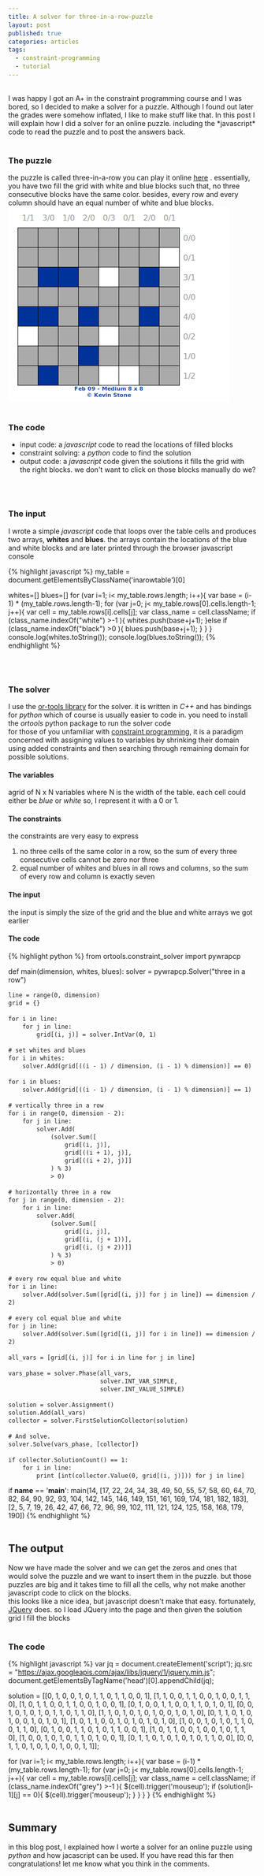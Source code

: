 ```yaml
---
title: A solver for three-in-a-row-puzzle
layout: post
published: true
categories: articles
tags: 
  - constraint-programming
  - tutorial
---
```


<br>
I was happy I got an A+ in the constraint programming course and I was bored, so I decided to make a solver for a puzzle. Although I found out later the grades were somehow inflated, I like to make stuff like that. In this post I will explain how I did a solver for an online puzzle. including the *javascript* code to read the puzzle and to post the answers back.
<br>
<br>

### The puzzle
the puzzle is called three-in-a-row you can play it online [here](http://www.brainbashers.com/3inarow.asp) . essentially, you have two fill the grid with white and blue blocks such that, no three consecutive blocks have the same color. besides, every row and every column should have an equal number of white and blue blocks.
<br>
![empty puzzle example](/images/puzzle-empty.png  "a photo for an empty puzzle")
<br><br>


### The code
* input code: a *javascript* code to read the locations of filled blocks
* constraint solving: a *python* code to find the solution
* output code: a *javascript* code given the solutions it fills the grid with the right blocks. we don't want to click on those blocks manually do we?
<br>
<br>

### The input
I wrote a simple *javascript* code that loops over the table cells and produces two arrays, **whites** and **blues**. the arrays contain the locations of the blue and white blocks and are later printed through the browser javascript console

{% highlight javascript %}
my_table = document.getElementsByClassName('inarowtable')[0]

whites=[]
blues=[]
for (var i=1; i< my_table.rows.length; i++){
 var base = (i-1) * (my_table.rows.length-1);
  for (var j=0; j< my_table.rows[0].cells.length-1; j++){
    var cell = my_table.rows[i].cells[j];
    var class_name = cell.className;
    if (class_name.indexOf("white") >-1 ){
      whites.push(base+j+1);
    }else if (class_name.indexOf("black") >0 ){
      blues.push(base+j+1);
    }
  }
}
console.log(whites.toString());
console.log(blues.toString());
{% endhighlight %}

<br>
<br>

### The solver
I use the [or-tools library](https://code.google.com/p/or-tools/) for the solver. it is
written in *C++* and has bindings for *python* which of course is usually easier to code in. you need to install the *ortools* python package to run the solver code
<br>
for those of you unfamiliar with [constraint programming](http://en.wikipedia.org/wiki/Constraint_programming), it is a paradigm concerned with assigning values to variables by shrinking their domain using added constraints and then searching through remaining domain for possible solutions.

#### The variables
agrid of N x N variables where N is the width of the table. each cell could either be *blue* or *white*  so, I represent it with a 0 or 1.

#### The constraints
the constraints are very easy to express 

1. no three cells of the same color in a row, so the sum of every three consecutive cells cannot be zero nor three
2. equal number of whites and blues in all rows and columns, so the sum of every row and column is exactly seven

#### The input
the input is simply the size of the grid and the blue and white arrays we got earlier
<br>

#### The code

{% highlight python %}
from ortools.constraint_solver import pywrapcp


def main(dimension, whites, blues):
    solver = pywrapcp.Solver("three in a row")

    line = range(0, dimension)
    grid = {}

    for i in line:
        for j in line:
            grid[(i, j)] = solver.IntVar(0, 1)

    # set whites and blues
    for i in whites:
        solver.Add(grid[((i - 1) / dimension, (i - 1) % dimension)] == 0)

    for i in blues:
        solver.Add(grid[((i - 1) / dimension, (i - 1) % dimension)] == 1)

    # vertically three in a row
    for i in range(0, dimension - 2):
        for j in line:
            solver.Add(
                (solver.Sum([
                    grid[(i, j)],
                    grid[((i + 1), j)],
                    grid[((i + 2), j)]]
                ) % 3)
                > 0)

    # horizontally three in a row
    for j in range(0, dimension - 2):
        for i in line:
            solver.Add(
                (solver.Sum([
                    grid[(i, j)],
                    grid[(i, (j + 1))],
                    grid[(i, (j + 2))]]
                ) % 3)
                > 0)

    # every row equal blue and white
    for i in line:
        solver.Add(solver.Sum([grid[(i, j)] for j in line]) == dimension / 2)

    # every col equal blue and white
    for j in line:
        solver.Add(solver.Sum([grid[(i, j)] for i in line]) == dimension / 2)

    all_vars = [grid[(i, j)] for i in line for j in line]

    vars_phase = solver.Phase(all_vars,
                              solver.INT_VAR_SIMPLE,
                              solver.INT_VALUE_SIMPLE)

    solution = solver.Assignment()
    solution.Add(all_vars)
    collector = solver.FirstSolutionCollector(solution)

    # And solve.
    solver.Solve(vars_phase, [collector])

    if collector.SolutionCount() == 1:
        for i in line:
            print [int(collector.Value(0, grid[(i, j)])) for j in line]


if __name__ == '__main__':
    main(14,
         [17, 22, 24, 34, 38, 49, 50, 55, 57, 58, 60, 64, 70, 82, 84, 90, 92, 93, 104, 142, 145, 146, 149, 151, 161,
          169, 174, 181, 182, 183],
         [2, 5, 7, 19, 26, 42, 47, 66, 72, 96, 99, 102, 111, 121, 124, 125, 158, 168, 179, 190])
{% endhighlight %}
<br>
<br>

## The output
Now we have made the solver and we can get the zeros and ones that would solve the puzzle and we want to insert them in the puzzle. but those puzzles are big and it takes time to fill all the cells, why not make another javascript code to click on the blocks.
<br>
this looks like a nice idea, but javascript doesn't make that easy. fortunately, [JQuery](http://jquery.com/) does. so I load JQuery into the page and then given the solution grid I fill the blocks
<br>
<br>

### The code
{% highlight javascript %}
var jq = document.createElement('script');
jq.src = "https://ajax.googleapis.com/ajax/libs/jquery/1/jquery.min.js";
document.getElementsByTagName('head')[0].appendChild(jq);

solution = [[0, 1, 0, 0, 1, 0, 1, 1, 0, 1, 1, 0, 0, 1],
[1, 1, 0, 0, 1, 1, 0, 0, 1, 0, 0, 1, 1, 0],
[1, 0, 1, 1, 0, 0, 1, 1, 0, 0, 1, 0, 0, 1],
[0, 1, 0, 0, 1, 1, 0, 0, 1, 1, 0, 1, 0, 1],
[0, 0, 1, 0, 1, 0, 1, 0, 1, 1, 0, 1, 1, 0],
[1, 1, 0, 1, 0, 1, 0, 1, 0, 0, 1, 0, 1, 0],
[0, 1, 1, 0, 1, 0, 1, 0, 0, 1, 0, 1, 0, 1],
[1, 0, 1, 1, 0, 0, 1, 0, 1, 0, 1, 0, 1, 0],
[1, 0, 0, 1, 0, 1, 0, 1, 1, 0, 0, 1, 1, 0],
[0, 1, 0, 0, 1, 1, 0, 1, 0, 1, 1, 0, 0, 1],
[1, 0, 1, 1, 0, 0, 1, 0, 0, 1, 0, 1, 1, 0],
[1, 0, 0, 1, 0, 1, 0, 1, 1, 0, 1, 0, 0, 1],
[0, 1, 1, 0, 1, 0, 1, 0, 1, 0, 1, 1, 0, 0],
[0, 0, 1, 1, 0, 1, 0, 1, 0, 1, 0, 0, 1, 1]];

for (var i=1; i< my_table.rows.length; i++){
  var base = (i-1) * (my_table.rows.length-1);
  for (var j=0; j< my_table.rows[0].cells.length-1; j++){
    var cell = my_table.rows[i].cells[j];
    var class_name = cell.className;
    if (class_name.indexOf("grey") >-1 ){
      $(cell).trigger('mouseup');
      if (solution[i-1][j] == 0){
        $(cell).trigger('mouseup');
      }
    }
  }
}
{% endhighlight %}
<br>
<br>

## Summary
in this blog post, I explained how I worte a solver for an online puzzle using *python* and how jacascript can be used. If you have read this far then congratulations! let me know what you think in the comments.